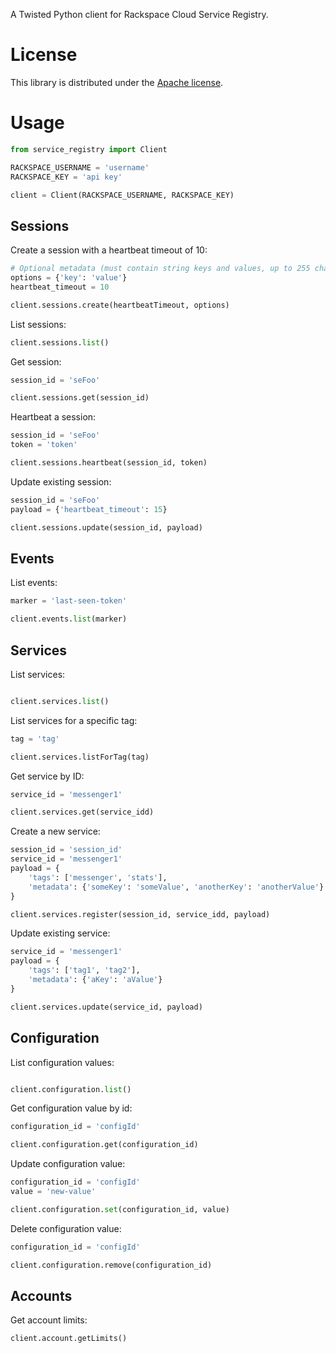 
A Twisted Python client for Rackspace Cloud Service Registry.

# License

This library is distributed under the [Apache license](http://www.apache.org/licenses/LICENSE-2.0.html).

# Usage

```Python
from service_registry import Client

RACKSPACE_USERNAME = 'username'
RACKSPACE_KEY = 'api key'

client = Client(RACKSPACE_USERNAME, RACKSPACE_KEY)
```

## Sessions

Create a session with a heartbeat timeout of 10:

```Python
# Optional metadata (must contain string keys and values, up to 255 chars)
options = {'key': 'value'}
heartbeat_timeout = 10

client.sessions.create(heartbeatTimeout, options)
```

List sessions:

```Python
client.sessions.list()
```

Get session:

```Python
session_id = 'seFoo'

client.sessions.get(session_id)
```

Heartbeat a session:

```Python
session_id = 'seFoo'
token = 'token'

client.sessions.heartbeat(session_id, token)
```

Update existing session:

```Python
session_id = 'seFoo'
payload = {'heartbeat_timeout': 15}

client.sessions.update(session_id, payload)
```

## Events

List events:

```Python
marker = 'last-seen-token'

client.events.list(marker)
```

## Services

List services:

```Python

client.services.list()
```

List services for a specific tag:

```Python
tag = 'tag'

client.services.listForTag(tag)
```

Get service by ID:

```Python
service_id = 'messenger1'

client.services.get(service_idd)
```

Create a new service:

```Python
session_id = 'session_id'
service_id = 'messenger1'
payload = {
    'tags': ['messenger', 'stats'],
    'metadata': {'someKey': 'someValue', 'anotherKey': 'anotherValue'}
}

client.services.register(session_id, service_idd, payload)
```

Update existing service:

```Python
service_id = 'messenger1'
payload = {
    'tags': ['tag1', 'tag2'],
    'metadata': {'aKey': 'aValue'}
}

client.services.update(service_id, payload)
```

## Configuration

List configuration values:

```Python

client.configuration.list()
```

Get configuration value by id:

```Python
configuration_id = 'configId'

client.configuration.get(configuration_id)
```

Update configuration value:

```Python
configuration_id = 'configId'
value = 'new-value'

client.configuration.set(configuration_id, value)
```

Delete configuration value:

```Python
configuration_id = 'configId'

client.configuration.remove(configuration_id)
```

## Accounts

Get account limits:

```Python
client.account.getLimits()
```
